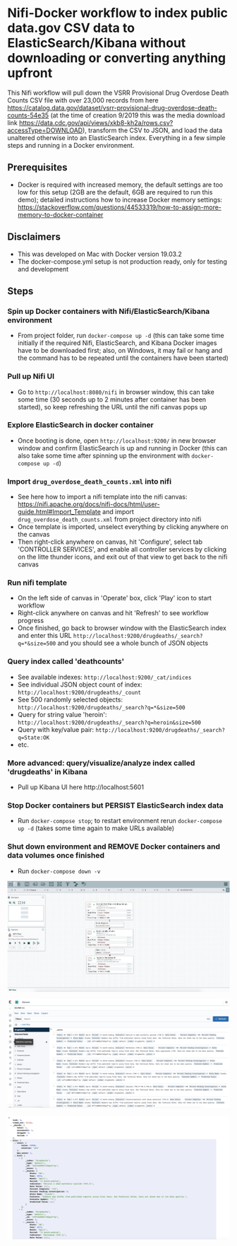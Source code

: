 # Nifi-Docker workflow to index public data.gov CSV data to ElasticSearch/Kibana without downloading or converting anything upfront
This Nifi workflow will pull down the VSRR Provisional Drug Overdose Death Counts CSV file with over 23,000 records from here https://catalog.data.gov/dataset/vsrr-provisional-drug-overdose-death-counts-54e35 (at the time of creation 9/2019 this was the media download link https://data.cdc.gov/api/views/xkb8-kh2a/rows.csv?accessType=DOWNLOAD), transform the CSV to JSON, and load the data unaltered otherwise into an ElasticSearch index. Everything in a few simple steps and running in a Docker environment.

## Prerequisites
- Docker is required with increased memory, the default settings are too low for this setup (2GB are the default, 6GB are required to run this demo); detailed instructions how to increase Docker memory settings: https://stackoverflow.com/questions/44533319/how-to-assign-more-memory-to-docker-container

## Disclaimers
- This was developed on Mac with Docker version 19.03.2
- The docker-compose.yml setup is not production ready, only for testing and development

## Steps

### Spin up Docker containers with Nifi/ElasticSearch/Kibana environment
- From project folder, run `docker-compose up -d` (this can take some time initially if the required Nifi, ElasticSearch, and Kibana Docker images have to be downloaded first; also, on Windows, it may fail or hang and the command has to be repeated until the containers have been started)

### Pull up Nifi UI 
- Go to `http://localhost:8080/nifi` in browser window, this can take some time (30 seconds up to 2 minutes after container has been started), so keep refreshing the URL until the nifi canvas pops up

### Explore ElasticSearch in docker container 
- Once booting is done, open `http://localhost:9200/` in new browser window and confirm ElasticSearch is up and running in Docker (this can also take some time after spinning up the environment with `docker-compose up -d`)

### Import `drug_overdose_death_counts.xml` into nifi
- See here how to import a nifi template into the nifi canvas: https://nifi.apache.org/docs/nifi-docs/html/user-guide.html#Import_Template and import `drug_overdose_death_counts.xml` from project directory into nifi
- Once template is imported, unselect everything by clicking anywhere on the canvas
- Then right-click anywhere on canvas, hit 'Configure', select tab 'CONTROLLER SERVICES', and enable all controller services by clicking on the litte thunder icons, and exit out of that view to get back to the nifi canvas

### Run nifi template
- On the left side of canvas in 'Operate' box, click 'Play' icon to start workflow
- Right-click anywhere on canvas and hit 'Refresh' to see workflow progress
- Once finished, go back to browser window with the ElasticSearch index and enter this URL `http://localhost:9200/drugdeaths/_search?q=*&size=500` and you should see a whole bunch of JSON objects

### Query index called 'deathcounts'
- See available indexes: `http://localhost:9200/_cat/indices`
- See individual JSON object count of index: `http://localhost:9200/drugdeaths/_count`
- See 500 randomly selected objects: `http://localhost:9200/drugdeaths/_search?q=*&size=500`
- Query for string value 'heroin': `http://localhost:9200/drugdeaths/_search?q=heroin&size=500`
- Query with key/value pair: `http://localhost:9200/drugdeaths/_search?q=State:OK`
- etc.

### More advanced: query/visualize/analyze index called 'drugdeaths' in Kibana
- Pull up Kibana UI here http://localhost:5601

### Stop Docker containers but **PERSIST** ElasticSearch index data
- Run `docker-compose stop`; to restart environment rerun `docker-compose up -d` (takes some time again to make URLs available)

### Shut down environment and **REMOVE** Docker containers and data volumes once finished
- Run `docker-compose down -v`

![Nifi canvas](nifi_canvas.png)

![Kibana UI](kibana.png)

![ElasticSearch browser view](elasticsearch_browser.png)
